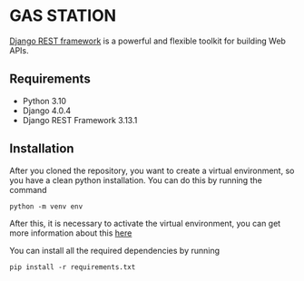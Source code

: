 # GAS STATION

[Django REST framework](http://www.django-rest-framework.org/) is a powerful and flexible toolkit for building Web APIs.

## Requirements

- Python 3.10
- Django 4.0.4
- Django REST Framework 3.13.1

## Installation

After you cloned the repository, you want to create a virtual environment, so you have a clean python installation.
You can do this by running the command

```
python -m venv env
```

After this, it is necessary to activate the virtual environment, you can get more information about this [here](https://docs.python.org/3/tutorial/venv.html)

You can install all the required dependencies by running

```
pip install -r requirements.txt
```
